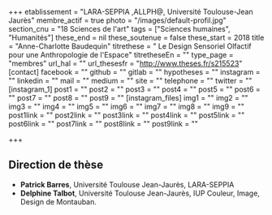 +++
etablissement = "LARA-SEPPIA ,ALLPH@, Université Toulouse-Jean Jaurès"
membre_actif = true
photo = "/images/default-profil.jpg"
section_cnu = "18 Sciences de l'art"
tags = ["Sciences humaines", "Humanités"]
these_end = nil
these_soutenue = false
these_start = 2018
title = "Anne-Charlotte Baudequin"
titrethese = " Le Design Sensoriel Olfactif pour une Anthropologie de l'Espace"
titretheseEn = ""
type_page = "membres"
url_hal = ""
url_thesesfr = "http://www.theses.fr/s215523"
[contact]
facebook = ""
github = ""
gitlab = ""
hypotheses = ""
instagram = ""
linkedin = ""
mail = ""
medium = ""
site = ""
telephone = ""
twitter = ""
[instagram_1]
post1 = ""
post2 = ""
post3 = ""
post4 = ""
post5 = ""
post6 = ""
post7 = ""
post8 = ""
post9 = ""
[instagram_files]
img1 = ""
img2 = ""
img3 = ""
img4 = ""
img5 = ""
img6 = ""
img7 = ""
img8 = ""
img9 = ""
post1link = ""
post2link = ""
post3link = ""
post4link = ""
post5link = ""
post6link = ""
post7link = ""
post8link = ""
post9link = ""

+++
## Direction de thèse

* **Patrick Barres**, Université Toulouse Jean-Jaurès, LARA-SEPPIA
* **Delphine Talbot**, Université Toulouse Jean-Jaurès, IUP Couleur, Image, Design de Montauban.